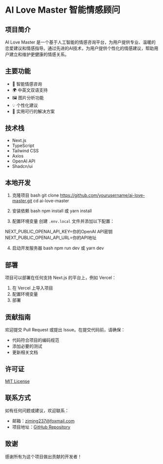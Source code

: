 # AI Love Master 智能情感顾问

## 项目简介
AI Love Master 是一个基于人工智能的情感咨询平台，为用户提供专业、温暖的恋爱建议和情感指导。通过先进的AI技术，为用户提供个性化的情感建议，帮助用户建立和维护更健康的情感关系。

## 主要功能
- 💬 智能情感咨询
- 🌍 中英文双语支持
- 🖼️ 图片分析功能
- 💡 个性化建议
- 🎯 实用可行的解决方案

## 技术栈
- Next.js
- TypeScript
- Tailwind CSS
- Axios
- OpenAI API
- Shadcn/ui

## 本地开发
1. 克隆项目
bash
git clone https://github.com/yourusername/ai-love-master.git
cd ai-love-master

2. 安装依赖
bash
npm install
或
yarn install

3. 配置环境变量
创建 `.env.local` 文件并添加以下配置：

NEXT_PUBLIC_OPENAI_API_KEY=你的OpenAI API密钥
NEXT_PUBLIC_OPENAI_API_URL=你的API地址

4. 启动开发服务器
bash
npm run dev
或
yarn dev

## 部署
项目可以部署在任何支持 Next.js 的平台上，例如 Vercel：
1. 在 Vercel 上导入项目
2. 配置环境变量
3. 部署

## 贡献指南
欢迎提交 Pull Request 或提出 Issue。在提交代码前，请确保：
- 代码符合项目的编码规范
- 添加必要的测试
- 更新相关文档

## 许可证
[MIT License](LICENSE)

## 联系方式
如有任何问题或建议，欢迎联系：
- 邮箱：ziming237@foxmail.com
- 项目地址：[GitHub Repository](https://github.com/yourusername/ai-love-master)

## 致谢
感谢所有为这个项目做出贡献的开发者！